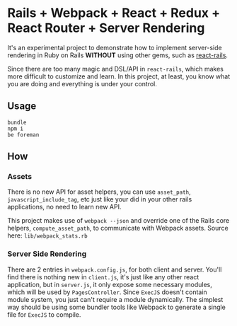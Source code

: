 # Rails + Webpack + React + Redux + React Router + Server Rendering

It's an experimental project to demonstrate how to implement server-side rendering in Ruby on Rails **WITHOUT** using other gems, such as [react-rails](https://github.com/reactjs/react-rails).

Since there are too many magic and DSL/API in `react-rails`, which makes more difficult to customize and learn. In this project, at least, you know what you are doing and everything is under your control.

## Usage

```
bundle
npm i
be foreman
```

## How

### Assets

There is no new API for asset helpers, you can use `asset_path`, `javascript_include_tag`, etc just like your did in your other rails applications, no need to learn new API.

This project makes use of `webpack --json` and override one of the Rails core helpers, `compute_asset_path`, to communicate with Webpack assets. Source here: `lib/webpack_stats.rb`

### Server Side Rendering

There are 2 entries in `webpack.config.js`, for both client and server. You'll find there is nothing new in `client.js`, it's just like any other react application, but in `server.js`, it only expose some  necessary modules, which will be used by `PagesController`. Since `ExecJS` doesn't contain module system, you just can't require a module dynamically. The simplest way should be using some bundler tools like Webpack to generate a single file for `ExecJS` to compile.
